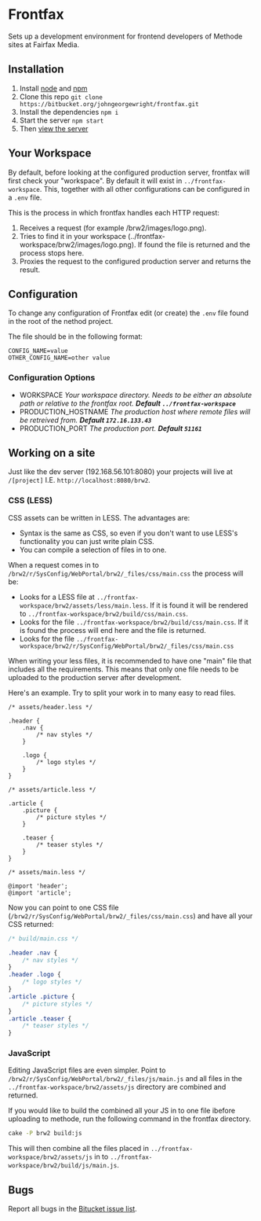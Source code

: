 Frontfax
=======

Sets up a development environment for frontend developers of Methode sites at Fairfax Media.

Installation
------------

1. Install [node](http://nodejs.org) and [npm](https://npmjs.org)
2. Clone this repo `git clone https://bitbucket.org/johngeorgewright/frontfax.git`
3. Install the dependencies `npm i`
4. Start the server `npm start`
5. Then [view the server](http://localhost:8080)

Your Workspace
--------------

By default, before looking at the configured production server, frontfax will first check your "workspace". By default it will exist in `../frontfax-workspace`. This, together with all other configurations can be configured in a `.env` file.

This is the process in which frontfax handles each HTTP request:

1. Receives a request (for example /brw2/images/logo.png).
2. Tries to find it in your workspace (../frontfax-workspace/brw2/images/logo.png). If found the file is returned and the process stops here.
3. Proxies the request to the configured production server and returns the result.

Configuration
-------------

To change any configuration of Frontfax edit (or create) the `.env` file found in the root of the nethod project.

The file should be in the following format:

```
CONFIG_NAME=value
OTHER_CONFIG_NAME=other value
```

### Configuration Options

- WORKSPACE *Your workspace directory. Needs to be either an absolute path or relative to the frontfax root. __Default `../frontfax-workspace`__*
- PRODUCTION_HOSTNAME *The production host where remote files will be retreived from. __Default `172.16.133.43`__*
- PRODUCTION_PORT *The production port. __Default `51161`__*

Working on a site
-----------------

Just like the dev server (192.168.56.101:8080) your projects will live at `/[project]` I.E. `http://localhost:8080/brw2`.

### CSS (LESS)

CSS assets can be written in LESS. The advantages are:

- Syntax is the same as CSS, so even if you don't want to use LESS's functionality you can just write plain CSS.
- You can compile a selection of files in to one.

When a request comes in to `/brw2/r/SysConfig/WebPortal/brw2/_files/css/main.css` the process will be:

- Looks for a LESS file at `../frontfax-workspace/brw2/assets/less/main.less`. If it is found it will be rendered to `../frontfax-workspace/brw2/build/css/main.css`.
- Looks for the file `../frontfax-workspace/brw2/build/css/main.css`. If it is found the process will end here and the file is returned.
- Looks for the file `../frontfax-workspace/brw2/r/SysConfig/WebPortal/brw2/_files/css/main.css`

When writing your less files, it is recommended to have one "main" file that includes all the requirements. This means that only one file needs to be uploaded to the production server after development.

Here's an example. Try to split your work in to many easy to read files.

```less
/* assets/header.less */

.header {
	.nav {
		/* nav styles */
	}

	.logo {
		/* logo styles */
	}
}
```

```less
/* assets/article.less */

.article {
	.picture {
		/* picture styles */
	}

	.teaser {
		/* teaser styles */
	}
}
```

```less
/* assets/main.less */

@import 'header';
@import 'article';
```

Now you can point to one CSS file (`/brw2/r/SysConfig/WebPortal/brw2/_files/css/main.css`) and have all your CSS returned:

```css
/* build/main.css */

.header .nav {
	/* nav styles */
}
.header .logo {
	/* logo styles */
}
.article .picture {
	/* picture styles */
}
.article .teaser {
	/* teaser styles */
}
```

### JavaScript

Editing JavaScript files are even simpler. Point to `/brw2/r/SysConfig/WebPortal/brw2/_files/js/main.js` and all files in the `../frontfax-workspace/brw2/assets/js` directory are combined and returned.

If you would like to build the combined all your JS in to one file ibefore uploading to methode, run the following command in the frontfax directory.

```sh
cake -P brw2 build:js
```

This will then combine all the files placed in `../frontfax-workspace/brw2/assets/js` in to `../frontfax-workspace/brw2/build/js/main.js`.

Bugs
----

Report all bugs in the [Bitucket issue list](https://bitbucket.org/johngeorgewright/frontfax/issues).

